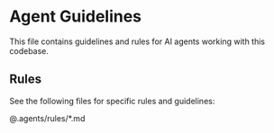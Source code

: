 # Agent Guidelines

This file contains guidelines and rules for AI agents working with this codebase.

## Rules

See the following files for specific rules and guidelines:

@.agents/rules/*.md
